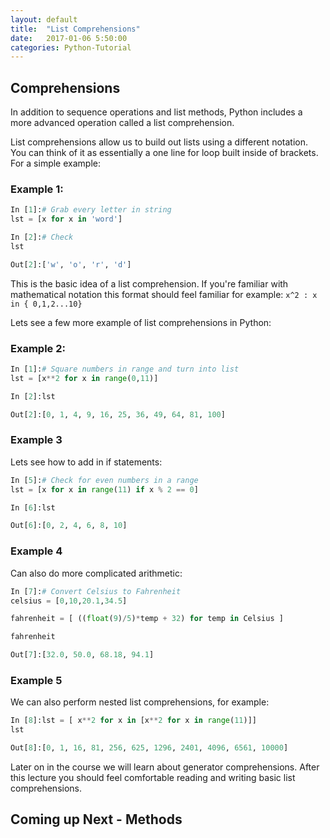 ```yaml
---
layout: default
title:  "List Comprehensions"
date:   2017-01-06 5:50:00
categories: Python-Tutorial
---
```


## Comprehensions
In addition to sequence operations and list methods, Python includes a more advanced operation called a list comprehension.

List comprehensions allow us to build out lists using a different notation. You can think of it as essentially a one line for loop built inside of brackets. For a simple example:

### Example 1:

```python
In [1]:# Grab every letter in string
lst = [x for x in 'word']
```
```python
In [2]:# Check
lst
```
```python
Out[2]:['w', 'o', 'r', 'd']
```
This is the basic idea of a list comprehension. If you're familiar with mathematical notation this format should feel familiar for example: `x^2 : x in { 0,1,2...10}`

Lets see a few more example of list comprehensions in Python:

### Example 2:
```python
In [1]:# Square numbers in range and turn into list
lst = [x**2 for x in range(0,11)]
```
```python
In [2]:lst
```
```python
Out[2]:[0, 1, 4, 9, 16, 25, 36, 49, 64, 81, 100]
```
### Example 3
Lets see how to add in if statements:
```python
In [5]:# Check for even numbers in a range
lst = [x for x in range(11) if x % 2 == 0]
```
```python
In [6]:lst
```
```python
Out[6]:[0, 2, 4, 6, 8, 10]
```
### Example 4
Can also do more complicated arithmetic:
```python
In [7]:# Convert Celsius to Fahrenheit
celsius = [0,10,20.1,34.5]

fahrenheit = [ ((float(9)/5)*temp + 32) for temp in Celsius ]

fahrenheit
```
```python
Out[7]:[32.0, 50.0, 68.18, 94.1]
```
### Example 5
We can also perform nested list comprehensions, for example:

```python
In [8]:lst = [ x**2 for x in [x**2 for x in range(11)]]
lst
```
```python
Out[8]:[0, 1, 16, 81, 256, 625, 1296, 2401, 4096, 6561, 10000]
```

Later on in the course we will learn about generator comprehensions. After this lecture you should feel comfortable reading and writing basic list comprehensions.

## Coming up Next - Methods